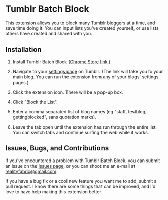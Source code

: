 # Tumblr Batch Block

This extension allows you to block many Tumblr bloggers at a time, and save time doing it. You can input lists you've created yourself, or use lists others have created and shared with you.

## Installation

1. Install Tumblr Batch Block ([Chrome Store link](https://chrome.google.com/webstore/detail/tumblr-batch-block/kojokoeagiinigcjnggifldgdphhpedh).)

2. Navigate to your [settings page](https://tumblr.com/settings/blog) on Tumblr. (The link will take you to your main blog. You can run the extension from any of your blogs' settings pages.)

3. Click the extension icon. There will be a pop-up box.

4. Click "Block the List".

5. Enter a comma separated list of blog names (eg "staff, testblog, gettingblocked", sans quotation marks).

5. Leave the tab open until the extension has run through the entire list. You can switch tabs and continue surfing the web while it works.

## Issues, Bugs, and Contributions

If you've encountered a problem with Tumblr Batch Block, you can submit an issue on the [Issues page](https://github.com/realityfabric/tumblr-batch-block/issues), or you can shoot me an e-mail at realityfabric@gmail.com.

If you have a bug fix or a cool new feature you want me to add, submit a pull request. I know there are some things that can be improved, and I'd love to have help making this extension better.
